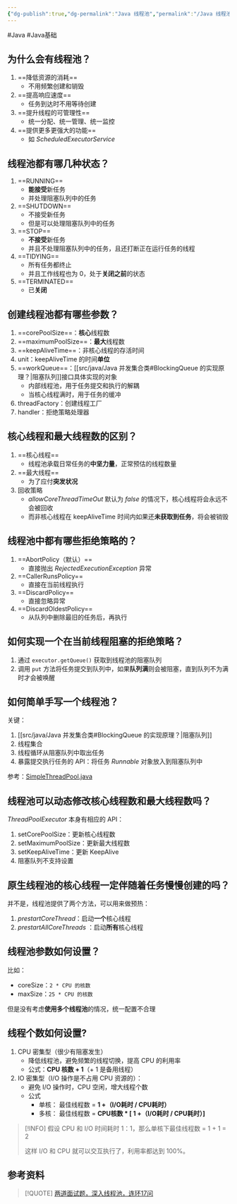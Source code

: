 ```yaml
---
{"dg-publish":true,"dg-permalink":"Java 线程池","permalink":"/Java 线程池/"}
---
```



#Java #Java基础

## 为什么会有线程池？
    
1. ==降低资源的消耗==
	- 不用频繁创建和销毁
2. ==提高响应速度==
	- 任务到达时不用等待创建
3. ==提升线程的可管理性==
	- 统一分配、统一管理、统一监控
4. ==提供更多更强大的功能==
	- 如 *ScheduledExecutorService*

## 线程池都有哪几种状态？

1. ==RUNNING==
	- **能接受**新任务
	- 并处理阻塞队列中的任务
2. ==SHUTDOWN==
	- 不接受新任务
	- 但是可以处理阻塞队列中的任务
3. ==STOP==
	- **不接受**新任务
	- 并且不处理阻塞队列中的任务，且还打断正在运行任务的线程
4. ==TIDYING==
	- 所有任务都终止
	- 并且工作线程也为 0，处于**关闭之前**的状态
5. ==TERMINATED==
	- 已**关闭**

## 创建线程池都有哪些参数？

1. ==corePoolSize==：**核心**线程数
2. ==maximumPoolSize==：**最大**线程数
3. ==keepAliveTime==：非核心线程的存活时间
4. unit：keepAliveTime 的时间**单位**
5. ==workQueue==：[[src/java/Java 并发集合类#BlockingQueue 的实现原理？\|阻塞队列]]接口具体实现的对象
	- 内部线程池，用于任务提交和执行的解耦
	- 当核心线程满时，用于任务的缓冲
6. threadFactory：创建线程工厂
7. handler：拒绝策略处理器

## 核心线程和最大线程数的区别？

1. ==核心线程==
	- 线程池承载日常任务的**中坚力量**，正常预估的线程数量
2. ==最大线程==
	- 为了应付**突发状况**
3. 回收策略
	- *allowCoreThreadTimeOut* 默认为 *false* 的情况下，核心线程将会永远不会被回收
	- 而非核心线程在 keepAliveTime 时间内如果还**未获取到任务**，将会被销毁

## 线程池中都有哪些拒绝策略的？

1. ==AbortPolicy（默认）==
	- 直接抛出 *RejectedExecutionException* 异常
2. ==CallerRunsPolicy==
	- 直接在当前线程执行
3. ==DiscardPolicy==
	- 直接忽略异常
4. ==DiscardOldestPolicy==
	- 从队列中删除最旧的任务后，再执行
  
## 如何实现一个在当前线程阻塞的拒绝策略？

1. 通过 `executor.getQueue()` 获取到线程池的阻塞队列
2. 调用 `put` 方法将任务提交到队列中，如果**队列满**则会被阻塞，直到队列不为满时才会被唤醒
  
## 如何简单手写一个线程池？

关键：
1. [[src/java/Java 并发集合类#BlockingQueue 的实现原理？\|阻塞队列]]
2. 线程集合
3. 线程循环从阻塞队列中取出任务
4. 暴露提交执行任务的 API：将任务 *Runnable* 对象放入到阻塞队列中

参考：[SimpleThreadPool.java](https://jihulab.com/learning/interview/-/blob/main/src/main/java/org/example/interview/builtin/concurrent/threadpool/SimpleThreadPool.java)
	
## 线程池可以动态修改核心线程数和最大线程数吗？

*ThreadPoolExecutor* 本身有相应的 API：

1. setCorePoolSize：更新核心线程数
2. setMaximumPoolSize：更新最大线程数
3. setKeepAliveTime：更新 KeepAlive
4. 阻塞队列不支持设置

## 原生线程池的核心线程一定伴随着任务慢慢创建的吗？

并不是，线程池提供了两个方法，可以用来做预热：
1. *prestartCoreThread*：启动**一个**核心线程
2. *prestartAllCoreThreads* ：启动**所有**核心线程

## 线程池参数如何设置？

比如：
- coreSize：`2 * CPU 的核数`
- maxSize：`25 * CPU 的核数`

但是没有考虑**使用多个线程池**的情况，统一配置不合理
    
## 线程个数如何设置?

1. CPU 密集型（很少有阻塞发生）
	- 降低线程池，避免频繁的线程切换，提高 CPU 的利用率
	- 公式：**CPU 核数 + 1**（+ 1 是备用线程）
2. IO 密集型（I/O 操作是不占用 CPU 资源的）：
	- 避免 I/O 操作时，CPU 空闲，增大线程个数
	- 公式
		- 单核： 最佳线程数 = **1 +（I/O耗时 / CPU耗时）**
		- 多核： 最佳线程数 = **CPU核数 * [ 1 +（I/O耗时 / CPU耗时）]**

> [!INFO] 
> 假设 CPU 和 I/O 时间耗时 1：1，那么单核下最佳线程数 = 1 + 1 = 2
> 
> 这样 I/O 和 CPU 就可以交互执行了，利用率都达到 100%。
    

## 参考资料

> [!QUOTE] 
> [两道面试题，深入线程池，连环17问](https://mp.weixin.qq.com/s/NDOx94yY06OnHjrYq2lVYw)